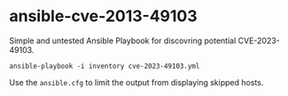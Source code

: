 ansible-cve-2013-49103
======================

Simple and untested Ansible Playbook for discovring potential CVE-2023-49103.

```
ansible-playbook -i inventory cve-2023-49103.yml
```

Use the ```ansible.cfg``` to limit the output from displaying skipped hosts.
